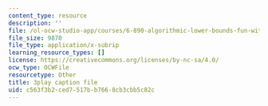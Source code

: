 ```yaml
---
content_type: resource
description: ''
file: /ol-ocw-studio-app/courses/6-890-algorithmic-lower-bounds-fun-with-hardness-proofs-fall-2014/c563f3b2ced7517bb7668cb3cbb5c82c_KdN2mQ594t0.vtt
file_size: 9870
file_type: application/x-subrip
learning_resource_types: []
license: https://creativecommons.org/licenses/by-nc-sa/4.0/
ocw_type: OCWFile
resourcetype: Other
title: 3play caption file
uid: c563f3b2-ced7-517b-b766-8cb3cbb5c82c
---
```


